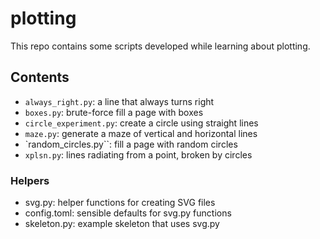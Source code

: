 # plotting

This repo contains some scripts developed while learning about plotting.

## Contents

- `always_right.py`: a line that always turns right
- `boxes.py`: brute-force fill a page with boxes
- `circle_experiment.py`: create a circle using straight lines
- `maze.py`: generate a maze of vertical and horizontal lines
- `random_circles.py``: fill a page with random circles
- `xplsn.py`: lines radiating from a point, broken by circles

### Helpers

- svg.py: helper functions for creating SVG files
- config.toml: sensible defaults for svg.py functions
- skeleton.py: example skeleton that uses svg.py


